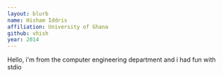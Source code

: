 ```yaml
---
layout: blurb
name: Hisham Iddris
affiliation: University of Ghana
github: vhish
year: 2014
---
```

Hello, i'm from the computer engineering department and i had fun with stdio
